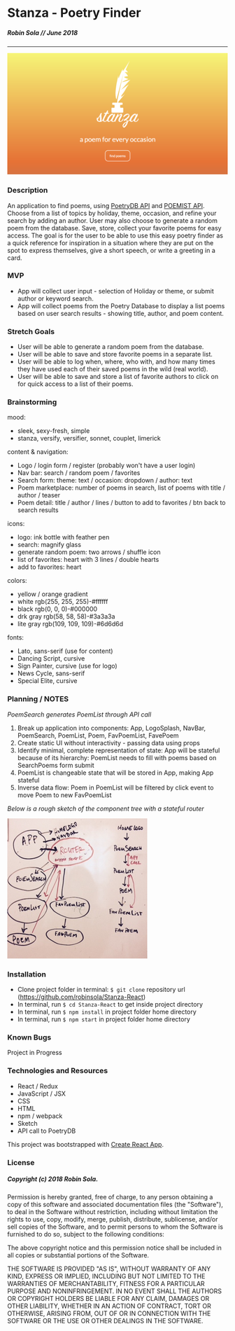 # Stanza - Poetry Finder
##### Robin Sola // June 2018
---
![logo splash page](./splash_screen.png)

### Description
An application to find poems, using [PoetryDB API](https://github.com/thundercomb/poetrydb) and [POEMIST API](https://poemist.github.io/poemist-apidoc/). Choose from a list of topics by holiday, theme, occasion, and refine your search by adding an author. User may also choose to generate a random poem from the database. Save, store, collect your favorite poems for easy access. The goal is for the user to be able to use this easy poetry finder as a quick reference for inspiration in a situation where they are put on the spot to express themselves, give a short speech, or write a greeting in a card.

### MVP
* App will collect user input - selection of Holiday or theme, or submit author or keyword search.
* App will collect poems from the Poetry Database to display a list poems based on user search results - showing title, author, and poem content.

### Stretch Goals
* User will be able to generate a random poem from the database.
* User will be able to save and store favorite poems in a separate list.
* User will be able to log when, where, who with, and how many times they have used each of their saved poems in the wild (real world).
* User will be able to save and store a list of favorite authors to click on for quick access to a list of their poems.

### Brainstorming
mood:
* sleek, sexy-fresh, simple
* stanza, versify, versifier, sonnet, couplet, limerick

content & navigation:
* Logo / login form / register (probably won't have a user login)
* Nav bar: search / random poem / favorites
* Search form: theme: text / occasion: dropdown / author: text
* Poem marketplace: number of poems in search, list of poems with title / author / teaser
* Poem detail: title / author / lines / button to add to favorites / btn back to search results

icons:
* logo: ink bottle with feather pen
* search: magnify glass
* generate random poem: two arrows / shuffle icon
* list of favorites: heart with 3 lines / double hearts
* add to favorites: heart

colors:
* yellow / orange gradient
* white rgb(255, 255, 255)-#ffffff
* black rgb(0, 0, 0)-#000000
* drk gray rgb(58, 58, 58)-#3a3a3a
* lite gray rgb(109, 109, 109)-#6d6d6d

fonts:
* Lato, sans-serif (use for content)
* Dancing Script, cursive
* Sign Painter, cursive (use for logo)
* News Cycle, sans-serif
* Special Elite, cursive

### Planning / NOTES
*PoemSearch generates PoemList through API call*
1. Break up application into components:
App, LogoSplash, NavBar, PoemSearch, PoemList, Poem, FavPoemList, FavePoem
2. Create static UI without interactivity - passing data using props
3. Identify minimal, complete representation of state: App will be stateful because of its hierarchy: PoemList needs to fill with poems based on SearchPoems form submit
4. PoemList is changeable state that will be stored in App, making App stateful
5. Inverse data flow: Poem in PoemList will be filtered by click event to move Poem to new FavPoemList

*Below is a rough sketch of the component tree with a stateful router*


![component tree with state](./component_tree.jpg)

### Installation
* Clone project folder in terminal: `$ git clone` repository url (https://github.com/robinsola/Stanza-React)
* In terminal, run `$ cd Stanza-React` to get inside project directory
* In terminal, run `$ npm install` in project folder home directory
* In terminal, run `$ npm start` in project folder home directory

### Known Bugs
Project in Progress

### Technologies and Resources
* React / Redux
* JavaScript / JSX
* CSS
* HTML
* npm / webpack
* Sketch
* API call to PoetryDB

This project was bootstrapped with [Create React App](https://github.com/facebookincubator/create-react-app).

### License
##### Copyright (c) 2018 Robin Sola.
Permission is hereby granted, free of charge, to any person obtaining a copy of this software and associated documentation files (the "Software"), to deal in the Software without restriction, including without limitation the rights to use, copy, modify, merge, publish, distribute, sublicense, and/or sell copies of the Software, and to permit persons to whom the Software is furnished to do so, subject to the following conditions:

The above copyright notice and this permission notice shall be included in all copies or substantial portions of the Software.

THE SOFTWARE IS PROVIDED "AS IS", WITHOUT WARRANTY OF ANY KIND, EXPRESS OR IMPLIED, INCLUDING BUT NOT LIMITED TO THE WARRANTIES OF MERCHANTABILITY, FITNESS FOR A PARTICULAR PURPOSE AND NONINFRINGEMENT. IN NO EVENT SHALL THE AUTHORS OR COPYRIGHT HOLDERS BE LIABLE FOR ANY CLAIM, DAMAGES OR OTHER LIABILITY, WHETHER IN AN ACTION OF CONTRACT, TORT OR OTHERWISE, ARISING FROM, OUT OF OR IN CONNECTION WITH THE SOFTWARE OR THE USE OR OTHER DEALINGS IN THE SOFTWARE.
